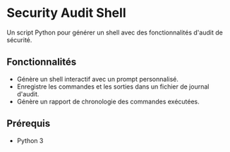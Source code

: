 # Security Audit Shell

Un script Python pour générer un shell avec des fonctionnalités d'audit de sécurité.

## Fonctionnalités

- Génère un shell interactif avec un prompt personnalisé.
- Enregistre les commandes et les sorties dans un fichier de journal d'audit.
- Génère un rapport de chronologie des commandes exécutées.

## Prérequis

- Python 3
